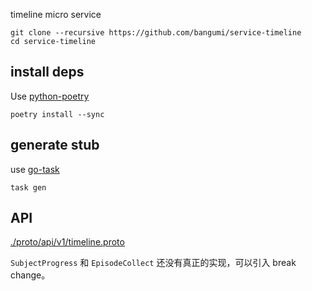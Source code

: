 timeline micro service

```shell
git clone --recursive https://github.com/bangumi/service-timeline
cd service-timeline
```

## install deps

Use [python-poetry](https://github.com/python-poetry/poetry)

```shell
poetry install --sync
```


## generate stub

use [go-task](https://github.com/go-task/task)

```shell
task gen
```


## API

[./proto/api/v1/timeline.proto](./proto/api/v1/timeline.proto)

`SubjectProgress` 和 `EpisodeCollect` 还没有真正的实现，可以引入 break change。
